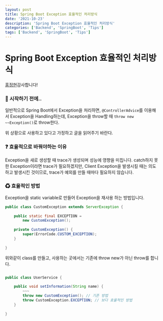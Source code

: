 ```yaml
---
layout: post
title: Spring Boot Exception 효율적인 처리방식
date: '2021-10-23'
description: 'Spring Boot Exception 효율적인 처리방식'
categories: ['Backend', 'SpringBoot', 'Tips']
tags: ['Backend', 'SpringBoot', 'Tips']
---
```

# Spring Boot Exception 효율적인 처리방식

[홍정현](https://github.com/jhhong0509)감사합니다!

### 🎊 시작하기 전에..

일반적으로 Spring Boot에서 Exception을 처리하면, `@ControllerAdvice`를 이용해서 Exception을 Handling하는데, Exception을 throw할 때 `throw new ~~Exception()`로 throw한다.

위 상황으로 사용하고 있다고 가정하고 글을 읽어주기 바란다.

### ❓ 효율적으로 바꿔야하는 이유

Exception을 새로 생성할 때 trace가 생성되며 성능에 영향을 미칩니다. catch하지 못한 Exception이라면 trace가 필요하겠지만, Client Exception을 발생시킬 때는 의도하고 발생시킨 것이므로, trace가 예외를 만들 때마다 필요하지 않습니다.

### ♻ 효율적인 방법

Exception을 static variable로 만들어 Exception을 재사용 하는 방법입니다.

```java
public class CustomException extends ServerException {
    
    public static final EXCEPTION = 
        new CustomException();
    
    private CustomException() {
        super(ErrorCode.CUSTOM_EXCEPTION);
    }
    
}
```

위와같이 class를 만들고, 사용하는 곳에서는 기존에 throw new가 아닌 throw를 합니다.

```java

public class UserService {
    
    public void setInformation(String name) {
        ~~~
        throw new CustomException(); // 기존 방법
        throw CustomException.EXCEPTION; // 보다 효율적인 방법
    }
    
}


```

